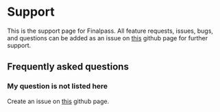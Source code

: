 # Support

This is the support page for Finalpass. All feature requests, issues, bugs, and questions can be added as an issue on [this](https://github.com/haha150/finalpass-ios-support/issues) github page for further support.

## Frequently asked questions

### My question is not listed here

Create an issue on [this](https://github.com/haha150/finalpass-ios-support/issues) github page.